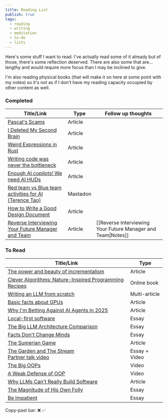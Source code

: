 ```yaml
---
title: Reading List
publish: true
tags:
  - reading
  - writing
  - meditation
  - to-do
  - lists
---
```

Here's some stuff I want to read. I've actually read some of it already but of those, there's some reflection deserved. There are also some that are... lengthy and would require more focus than I may be inclined to give.

I'm also reading physical books (that will make it on here at some point with my notes) so it's not as if I don't have my reading capacity occupied by other content as well.
### Completed
| Title/Link                                                                                                        | Type     | Follow up thoughts                                           |
| ----------------------------------------------------------------------------------------------------------------- | -------- | ------------------------------------------------------------ |
| [Pascal's Scams](https://unenumerated.blogspot.com/2012/07/pascals-scams.html)                                    | Article  |                                                              |
| [I Deleted My Second Brain](https://medium.com/westenberg/i-deleted-my-second-brain-b7a65bce3717)                 | Article  |                                                              |
| [Weird Expressions in Rust](https://www.wakunguma.com/blog/rust-weird-expr)                                       | Article  |                                                              |
| [Writing code was never the bottleneck](https://ordep.dev/posts/writing-code-was-never-the-bottleneck)            | Article  |                                                              |
| [Enough AI copilots! We need AI HUDs](https://www.geoffreylitt.com/2025/07/27/enough-ai-copilots-we-need-ai-huds) | Article  |                                                              |
| [Red team vs Blue team activities for AI (Terence Tao)](https://mathstodon.xyz/@tao/114915604830689046)           | Mastadon |                                                              |
| [How to Write a Good Design Document](https://grantslatton.com/how-to-design-document)                            | Article  |                                                              |
| [Reverse Interviewing Your Future Manager and Team](https://blog.pragmaticengineer.com/reverse-interviewing/)     | Article  | [[Reverse Interviewing Your Future Manager and Team\|Notes]] |

### To Read
| Title/Link                                                                                                                                                                                                                 | Type          |
| -------------------------------------------------------------------------------------------------------------------------------------------------------------------------------------------------------------------------- | ------------- |
| [The power and beauty of incrementalism](https://supernuclear.substack.com/p/the-power-and-beauty-of-incrementalism)                                                                                                       | Article       |
| [Clever Algorithms: Nature-Inspired Programming Recipes](https://cleveralgorithms.com/)                                                                                                                                    | Online book   |
| [Writing an LLM from scratch](https://www.gilesthomas.com/2024/12/llm-from-scratch-1)                                                                                                                                      | Multi-article |
| [Basic facts about GPUs](https://damek.github.io/random/basic-facts-about-gpus/)                                                                                                                                           | Article       |
| [Why I'm Betting Against AI Agents in 2025](https://utkarshkanwat.com/writing/betting-against-agents/)                                                                                                                     | Article       |
| [Local-first software](https://www.inkandswitch.com/essay/local-first/)                                                                                                                                                    | Essay         |
| [The Big LLM Architecture Comparison](https://magazine.sebastianraschka.com/p/the-big-llm-architecture-comparison)                                                                                                         | Essay         |
| [Facts Don't Change Minds](https://vasily.cc/blog/facts-dont-change-minds/)                                                                                                                                                | Essay         |
| [The Sumerian Game](https://spillhistorie.no/2025/07/10/the-sumerian-game-the-ancestor-of-modern-city-builders/)                                                                                                           | Article       |
| [The Garden and The Stream](https://hapgood.us/2015/10/17/the-garden-and-the-stream-a-technopastoral/)<br>[Partner talk video]([https://www.youtube.com/watch?v=ckv_CjyKyZY](https://www.youtube.com/watch?v=ckv_CjyKyZY)) | Essay + Video |
| [The Big OOPs](https://www.youtube.com/watch?v=wo84LFzx5nI)                                                                                                                                                                | Video         |
| [A Weak Defense of OOP](https://www.youtube.com/watch?v=qAFxAxJOXOQ)                                                                                                                                                       | Video         |
| [Why LLMs Can't Really Build Software](https://zed.dev/blog/why-llms-cant-build-software)                                                                                                                                  | Article       |
| [The Magnitude of His Own Folly](https://www.lesswrong.com/posts/fLRPeXihRaiRo5dyX/the-magnitude-of-his-own-folly)                                                                                                         | Essay         |
| [Be Impatient](https://www.benkuhn.net/impatient/)                                                                                                                                                                         | Essay         |
Copy-past bar: ❌ ✅